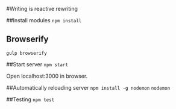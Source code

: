 #Writing is reactive rewriting

##Install modules
`npm install`

## Browserify
`gulp browserify`

##Start server
`npm start`

Open localhost:3000 in browser.

##Automatically reloading server
`npm install -g nodemon`
`nodemon`


##Testing
`npm test`

